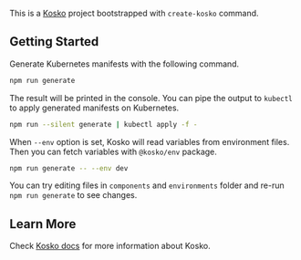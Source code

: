 This is a [Kosko] project bootstrapped with `create-kosko` command.

## Getting Started

Generate Kubernetes manifests with the following command.

```sh
npm run generate
```

The result will be printed in the console. You can pipe the output to `kubectl` to apply generated manifests on Kubernetes.

```sh
npm run --silent generate | kubectl apply -f -
```

When `--env` option is set, Kosko will read variables from environment files. Then you can fetch variables with `@kosko/env` package.

```sh
npm run generate -- --env dev
```

You can try editing files in `components` and `environments` folder and re-run `npm run generate` to see changes.

## Learn More

Check [Kosko docs](https://kosko.dev/docs/) for more information about Kosko.

[kosko]: https://kosko.dev/
